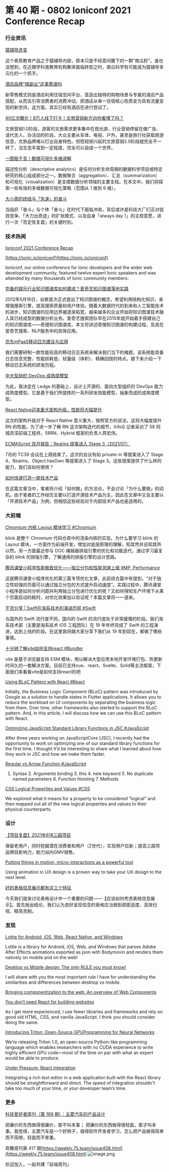 # 第 40 期 - 0802 Ioniconf 2021 Conference Recap
### 行业资讯
[猿辅导迭变](https://mp.weixin.qq.com/s/qikKtMpFAT4SJwkV0pHsrw)

这个素质教育产品之于猿辅导内部，原本只是不经意间撒下的一颗“南瓜籽”。谁也没想到，在近期学科类教育机构集体面临转型之时，南瓜科学有可能成为猿辅导多元化的一个抓手。

[酒店品牌“搞副业”这事靠谱吗](https://mp.weixin.qq.com/s/RXv_N419JIszDVK8ovxp1g)

新零售模式则是酒店利用住宿空间平台，营造出独特的购物场景与专属的酒店产品搭配，从而去引导消费者的消费冲动，把酒店从单一住宿核心性质变为具有流量变现的新空间，这方面，其实已经有酒店在进行尝试了。

[40亿次曝光！8万人线下打卡！文旅营销新方向你看懂了吗？](https://mp.weixin.qq.com/s/SsIiPZ1HjG4_1p5wTkfSrg)

文旅营销1.0阶段，游客的文旅需求更多集中在观光游，行业营销停留在做广告、请代言人、办活动的阶段，大众主要从车体、电视、户外，甚至是旅行社获取旅游信息，文旅品牌难以打出自身特色。但短视频兴起的文旅营销2.0阶段就完全不一样了，当生态丰富到一定程度，完全可以自成一个世界。

[一图胜千言！数据可视化多维讲解](https://mp.weixin.qq.com/s/4WmDP6Zuc0MVBOjjOM0Myw)

描述性分析（descriptive analytics）是任何分析生命周期的数据科学项目或特定研究的核心组成部分之一。数据聚合（aggregation）、汇总（summarization）和可视化（visualization）是支撑数据分析领域的主要支柱。在本文中，我们将探索一些有效的多维数据可视化策略（范围从 1 维到 6 维）。

[大小周的终结与「失速」的奋斗](http://www.geekpark.net/news/282248)

当组织「奋斗」与个体「奋斗」在时代下面临冲突，背后或许是科技大厂们正对低效竞争、「大力出奇迹」的扩张模式、以及自身「always day 1」的主观意愿，进行一次「否定性复盘」的关键时刻。

### 技术热闻
[Ioniconf 2021 Conference Recap](https://ionicframework.com/blog/ioniconf-2021-conference-recap/)


[https://ionic.io/ioniconf](https://ionic.io/ioniconf)

Ioniconf, our online conference for Ionic developers and the wider web development community, featured twelve expert Ionic speakers and was attended by many thousands of Ionic community members.

[完备的娱乐行业知识图谱库如何建成？爱奇艺知识图谱落地实践](https://mp.weixin.qq.com/s/d3VzMGjMnW4M8Zrd2DP7-Q)

2012年5月16日，谷歌首次正式提出了知识图谱的概念，希望利用结构化知识，来增强搜索引擎，提高搜索质量和用户体验。随着大数据时代的到来和人工智能技术的进步，知识图谱的应用边界被逐渐拓宽，越来越多的企业开始将知识图谱技术融入其已经成型的数据分析业务。爱奇艺搜索团队早在2015年就开始着手搭建自己的知识图谱库——奇搜知识图谱库。本文将讲述奇搜知识图谱的构建过程，及其在爱奇艺搜索、NLP服务中的具体应用。

[京东mPaaS移动日志建设与应用](https://mp.weixin.qq.com/s/CGM1tALyn_TeaFa3iEeeWQ)

我们需要研制一款性能较高的移动日志系统来解决我们当下的难题，该系统能具备日志信息完整、性能损耗低、轻量级（体积）、精确回捞的特点。接下来介绍一下移动日志系统的研发历程。

[中大型组织 DevOps 成熟度模型](https://mp.weixin.qq.com/s/u961pXrA4hlaVbya15PxNQ)

为此，我决定在 Ledge 的基础上，设计上开源的、面向大型组织的 DevOps 能力成熟度模型。它是基于我们所提炼的一系列研发效能模型，抽象而成的成熟度模型。

[React Native迎来重大架构升级，性能将大幅提升](https://mp.weixin.qq.com/s/0O7VVKo1BJEBdvKAjdHKrw)

这次的架构升级对于 React Native 意义重大，按照官方的说法，这将大幅度提升 RN 的性能。为了进一步了解 RN 这次架构迭代的细节，InfoQ 记者采访了 58 同城资深前端工程师，58RN、Hybrid 框架的负责人蒋宏伟。

[ECMAScript 双月报告：Realms 提案进入 Stage 3（2021/07）](https://mp.weixin.qq.com/s/0bakNl2L6pwqSKgKPoLNaQ)

7月的 TC39 会议在上周结束了。这次的会议有如 private-in 等提案进入了 Stage 4，Realms、Object.hasOwn 等提案进入了 Stage 3。这些提案提供了什么样的能力，我们该如何使用？

[如何快速打造一款技术产品](https://mp.weixin.qq.com/s/Wa8RKp3s5zwsQqHkHdILZQ)

在这篇文章当中，笔者将介绍「如何做」的方法论，不会讨论「为什么要做」的动机。由于笔者的工作经历主要以打造开源技术产品为主，因此在文章中又会主要以「开源技术产品」为例，但相信这些经验对于内部技术产品也是适用的。

### 大前端
[Chromium 内核 Layout 模块学习 #Chromium](https://mp.weixin.qq.com/s/UYzAWkCuIPh1Z5yoqGo9nA)

blink 是整个 Chromium 代码仓库中的渲染内核的实现。为什么要学习 blink 的 Layout 模块，一方面作为前端开发，增加对底层原理的理解，知其然并且知其所以然。另一方面最近参与 DOC 编辑器排版引擎的优化和功能迭代，通过学习最复杂的 blink 的排版引擎，了解通用的排版引擎的设计思路。

[腾讯课堂小程序性能极致优化——独立分包和性能测速上报 #MP, Performance](https://mp.weixin.qq.com/s/FSFcXRXhsDZwTiWGrO6BrQ)

这是腾讯课堂小程序优化的第三篇专项优化文章，此前综合篇中有提到，“对于独立性较强的页面可以通过独立分包的方式提升启动速度”。实践过程中，腾讯课堂小程序是如何分析问题并利用独立分包进行优化的呢？又如何得知生产环境下从某个页面启动的耗时，对优化效果加以验证呢？本篇文章将一一道来。

[干货分享 | Swift在淘系技术的演进历程 #Swift](https://mp.weixin.qq.com/s/O5sVO5gVLzDCHGGNcjQ1ag)

与国外的 Swift 流行度不同，国内的 Swift 的流行度处于非常缓慢的阶段。我们淘系技术部（主要是淘系技术 iOS 工程团队）在 19 年年终完成了 Swift 的工程演进，达到上线的阶段。在这里我将跟大家分享下我们从 19 年到现在，都做了哪些事情。

[十分钟了解vite如何支持react #Bundler](https://mp.weixin.qq.com/s/tN3MC7ukBBxG2mmDR4UXPA)

vite 是基于浏览器支持 ESM 模块，用以解决大型应用本地开发环境打包、热更新时间久的一套解决方案，目前已支持vue、react、Svelte、Solid等主流框架，下面我们来看看vite是如何支持react的吧

[Using BLoC Pattern with React #React](https://blog.bitsrc.io/using-bloc-pattern-with-react-cb6fdcfa623b)

Initially, the Business Logic Component (BLoC) pattern was introduced by Google as a solution to handle states in Flutter applications. It allows you to reduce the workload on UI components by separating the business logic from them. Over time, other frameworks also started to support the BLoC pattern. And, in this article, I will discuss how we can use this BLoC pattern with React.

[Optimizing JavaScript Standard Library Functions in JSC #JavaScript](https://webkit.org/blog/11934/optimizing-javascript-standard-library-functions-in-jsc/)

After three years working on JavaScriptCore (JSC), I recently had the opportunity to work on optimizing one of our standard library functions for the first time. I thought it’d be interesting to share what I learned about how they work in JSC and how we make them faster.

[Regular vs Arrow Function #JavaScript](https://medium.com/geekculture/regular-vs-arrow-function-1f8140fbcece)

1. Syntax 2. Arguments binding 3. this 4. new keyword 5. No duplicate named parameters 6. Function Hoisting 7. Methods

[CSS Logical Properties and Values #CSS](https://css-tricks.com/css-logical-properties-and-values/)

We explored what it means for a property to be considered “logical” and then mapped out all of the new logical properties and values to their physical counterparts.

### 设计
[【项目复盘】2021年618三超项目](https://mp.weixin.qq.com/s/kucwr8xiNPLn1p-r9f34Ng)

保留老用户，同时挖掘潜在消费者和用户（Z世代），实现用户拉新；提高三超项品牌目影响力，助力站内GMV销售。

[Putting things in motion, micro-interactions as a powerful tool](https://blog.prototypr.io/putting-things-in-motion-micro-interactions-as-a-powerful-tool-202d2793600)

Using animation in UX design is a proven way to take your UX design to the next level.

[好的表格信息展示都有这三个特征](https://mp.weixin.qq.com/s/AShMvYZfO6mH8nd6fNiwpA)

今天我们就来讨论表格设计中一个重要的问题——【应该如何考虑表格信息展示】。首先抛出结论，我们认为良好呈现信息的表格应当做到疏密适度、高效扫视、精简克制。

### 发现
[Lottie for Android, iOS, Web, React Native, and Windows](https://airbnb.io/lottie/#/?id=lottie-fornbspandroid-ios-web-react-native-and-windows)

Lottie is a library for Android, iOS, Web, and Windows that parses Adobe After Effects animations exported as json with Bodymovin and renders them natively on mobile and on the web!

[Desktop vs Mobile design: The only RULE you must know!](https://uxplanet.org/desktop-vs-mobile-design-the-only-rule-you-must-know-8ac71714450a)

I will share with you the most important rule I have for understanding the similarities and differences between desktop vs mobile.

[Bringing componentization to the web: An overview of Web Components](https://blogs.windows.com/msedgedev/2015/07/14/bringing-componentization-to-the-web-an-overview-of-web-components/)


[You don’t need React for building websites](https://www.silvestar.codes/articles/you-don-t-need-react-for-building-websites/)

As I get more experienced, I use fewer libraries and frameworks and rely on good old HTML, CSS, and vanilla JavaScript. I think you should consider doing the same.

[Introducing Triton: Open-Source GPUProgramming for Neural Networks](https://openai.com/blog/triton/)

We’re releasing Triton 1.0, an open-source Python-like programming language which enables researchers with no CUDA experience to write highly efficient GPU code—most of the time on par with what an expert would be able to produce.

[Under Pressure; React integration](https://www.tiny.cloud/blog/under-pressure-react/)

Integrating a rich text editor in a web application built with the React library should be straightforward and direct. The speed of integration shouldn't take too much of your time, or your developer team’s time. 

### 更多
[科技爱好者周刊（第 169 期）：五菱汽车的产品设计](http://www.ruanyifeng.com/blog/2021/07/weekly-issue-169.html)

把廉价的东西做得很廉价，那不叫本事； 把廉价的东西做得很轻盈，那才叫本事。我觉得，五菱汽车是一个好例子，值得软件开发者学习，怎么把产品做得简单而不简陋，轻盈而不笨重。

奇舞周刊第 417 期[https://weekly.75.team/issue408.html](https://weekly.75.team/issue408.html)
![image.png](https://cdn.nlark.com/yuque/0/2020/png/85771/1605930034828-7fc81343-651f-4a15-8465-eebe5a23cf61.png#height=31&id=C5Hpa&margin=%5Bobject%20Object%5D&name=image.png&originHeight=90&originWidth=2186&originalType=binary&ratio=1&size=14325&status=done&style=none&width=746)


欢迎加入，一起共建「前端周刊」
